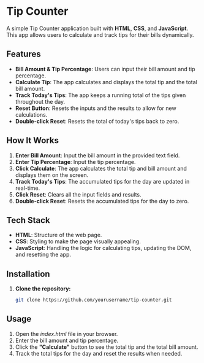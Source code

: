 # Tip Counter

A simple Tip Counter application built with **HTML**, **CSS**, and **JavaScript**. This app allows users to calculate and track tips for their bills dynamically.

## Features

- **Bill Amount & Tip Percentage**: Users can input their bill amount and tip percentage.
- **Calculate Tip**: The app calculates and displays the total tip and the total bill amount.
- **Track Today's Tips**: The app keeps a running total of the tips given throughout the day.
- **Reset Button**: Resets the inputs and the results to allow for new calculations.
- **Double-click Reset**: Resets the total of today's tips back to zero.

## How It Works

1. **Enter Bill Amount**: Input the bill amount in the provided text field.
2. **Enter Tip Percentage**: Input the tip percentage.
3. **Click Calculate**: The app calculates the total tip and bill amount and displays them on the screen.
4. **Track Today's Tips**: The accumulated tips for the day are updated in real-time.
5. **Click Reset**: Clears all the input fields and results.
6. **Double-click Reset**: Resets the accumulated tips for the day to zero.

## Tech Stack

- **HTML**: Structure of the web page.
- **CSS**: Styling to make the page visually appealing.
- **JavaScript**: Handling the logic for calculating tips, updating the DOM, and resetting the app.

## Installation

1. **Clone the repository:**
   ```bash
   git clone https://github.com/yourusername/tip-counter.git
   
## Usage
1. Open the *index.html* file in your browser.
2. Enter the bill amount and tip percentage.
3. Click the **"Calculate"** button to see the total tip and the total bill amount.
4. Track the total tips for the day and reset the results when needed.
